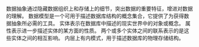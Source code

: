 数据抽象通过隐藏数据组织上和存储上的细节，突出数据的重要特征，增进对数据的理解。
数据模型是一个可用于描述数据库结构的概念集合，它提供了为获得数据抽象所必需的工具。
实体表示在数据库中描述的现实世界中的对象或概念。
属性表示进一步描述实体的某方面的性质。
两个或多个实体之间的联系表示的是这些实体之间的相互影响。
内层上有内模式，用于描述数据库的物理存储结构。
